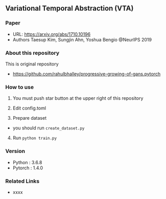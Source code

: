 ## Variational Temporal Abstraction (VTA)
### Paper
* URL: https://arxiv.org/abs/1710.10196
* Authors
    Taesup Kim, Sungjin Ahn, Yoshua Bengio @NeurIPS 2019

### About this repository
This is original repository
* https://github.com/rahulbhalley/progressive-growing-of-gans.pytorch

### How to use
1. You must push star button at the upper right of this repository

2. Edit config.toml

3. Prepare dataset
*   you should run ```create_dataset.py```

4. Run 
```python train.py```
    
### Version
* Python : 3.6.8
* Pytorch : 1.4.0

### Related Links
* xxxx